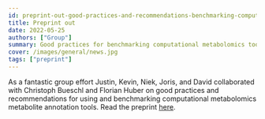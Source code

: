 ```yaml
---
id: preprint-out-good-practices-and-recommendations-benchmarking-computational-metabolomics
title: Preprint out
date: 2022-05-25
authors: ["Group"]
summary: Good practices for benchmarking computational metabolomics tools.
cover: /images/general/news.jpg
tags: ["preprint"]
---
```


As a fantastic group effort Justin, Kevin, Niek, Joris, and David collaborated with Christoph Bueschl and Florian Huber on good practices and recommendations for using and benchmarking computational metabolomics metabolite annotation tools. Read the preprint [here](https://www.researchsquare.com/article/rs-1662223/v1).